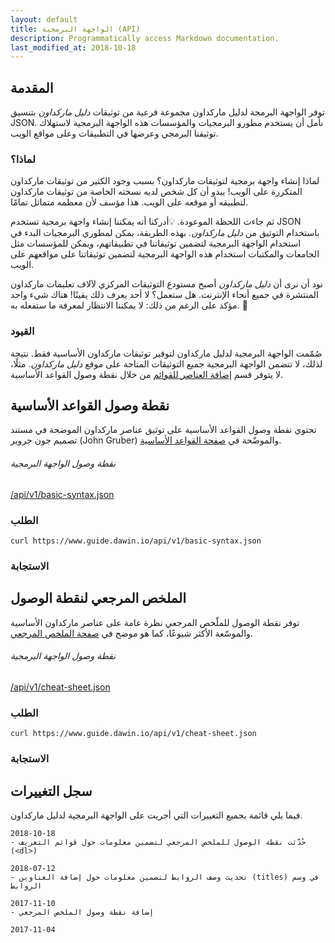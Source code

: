 ```yaml
---
layout: default
title: الواجهة البرمجية (API)
description: Programmatically access Markdown documentation.
last_modified_at: 2018-10-18
---
```


## المقدمة

توفر الواجهة البرمجة لدليل ماركداون مجموعة فرعية من توثيقات _دليل ماركداون_ بتنسيق JSON. نأمل أن يستخدم مطورو البرمجيات والمؤسسات هذه الواجهة البرمجية لاستهلاك توثيقنا البرمجي وعرضها في التطبيقات وعلى مواقع الويب.

### لماذا؟

لماذا إنشاء واجهة برمجية لتوثيقات ماركداون؟ بسبب وجود الكثير من توثيقات ماركداون المتكررة على الويب! يبدو أن كل شخص لديه نسخته الخاصة من توثيقات ماركداون لتطبيقه أو موقعه على الويب. هذا مؤسف لأن معظمه متماثل تمامًا.

ثم جاءت اللحظة الموعودة. 💡أدركنا أنه يمكننا إنشاء واجهة برمجية تستخدم JSON باستخدام التوثيق من _دليل ماركداون_. بهذه الطريقة، يمكن لمطوري البرمجيات البدء في استخدام الواجهة البرمجية لتضمين توثيقاتنا في تطبيقاتهم، ويمكن للمؤسسات مثل الجامعات والمكتبات استخدام هذه الواجهة البرمجية لتضمين توثيقاتنا على مواقعهم على الويب.

نود أن نرى أن _دليل ماركداون_ أصبح مستودع التوثيقات المركزي لآلاف تعليمات ماركداون المنتشرة في جميع أنحاء الإنترنت. هل ستعمل؟ لا أحد يعرف ذلك يقينًا! هناك شيء واحد مؤكد على الرغم من ذلك: لا يمكننا الانتظار لمعرفة ما ستفعله به. 🤘

### القيود

صُمّمت الواجهة البرمجية لدليل ماركداون لتوفير توثيقات ماركداون الأساسية فقط. نتيجة لذلك، لا تتضمن الواجهة البرمجية جميع التوثيقات المتاحة على موقع _دليل ماركداون_. مثلًا، لا يتوفر قسم [إضافة العناصر للقوائم](https://www.markdownguide.org/basic-syntax/#adding-elements-in-lists) من خلال نقطة وصول القواعد الأساسية.

## نقطة وصول القواعد الأساسية

تحتوي نقطة وصول القواعد الأساسية على توثيق عناصر ماركداون الموضحة في مستند تصميم جون جروبر (John Gruber) والموضّحة في [صفحة القواعد الأساسية](https://www.markdownguide.org/basic-syntax).

<div class="card">
  <h6 class="card-header no-anchor" data-toc-skip>نقطة وصول الواجهة البرمجية</h6>
  <div class="card-body"><a href="/api/v1/basic-syntax.json">/api/v1/basic-syntax.json</a></div>
</div>

### الطلب

`curl https://www.guide.dawin.io/api/v1/basic-syntax.json`

### الاستجابة

<script src="https://gist.github.com/mattcone/a0103c47bdac8bf81a54b29f650e5cb2.js"></script>

## الملخص المرجعي لنقطة الوصول

توفر نقطة الوصول للملّخص المرجعي نظرة عامة على عناصر ماركداون الأساسية والموسّعة الأكثر شيوعًا، كما هو موضح في [صفحة الملخص المرجعي](https://www.markdownguide.org/cheat-sheet).

<div class="card">
  <h6 class="card-header no-anchor" data-toc-skip>نقطة وصول الواجهة البرمجية</h6>
  <div class="card-body"><a href="/api/v1/cheat-sheet.json">/api/v1/cheat-sheet.json</a></div>
</div>

### الطلب

`curl https://www.guide.dawin.io/api/v1/cheat-sheet.json`

### الاستجابة

<script src="https://gist.github.com/mattcone/ec8057127a0ff2e0b45d2cde14355b2a.js"></script>

## سجل التغييرات

فيما يلي قائمة بجميع التغييرات التي أجريت على الواجهة البرمجية لدليل ماركداون.

```
2018-10-18
- حُدّثت نقطة الوصول للملخص المرجعي لتضمين معلومات حول قوائم التعريف (<dl>)

2018-07-12
- تحديث وصف الروابط لتضمين معلومات حول إضافة العناوين (titles) في وسم الروابط

2017-11-10
- إضافة نقطة وصول الملخص المرجعي

2017-11-04
```
